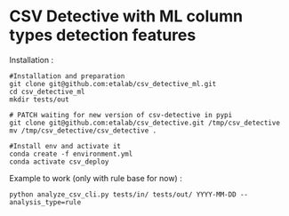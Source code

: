 # CSV Detective with ML column types detection features

Installation : 

```
#Installation and preparation
git clone git@github.com:etalab/csv_detective_ml.git
cd csv_detective_ml
mkdir tests/out

# PATCH waiting for new version of csv-detective in pypi
git clone git@github.com:etalab/csv_detective.git /tmp/csv_detective
mv /tmp/csv_detective/csv_detective .

#Install env and activate it
conda create -f environment.yml
conda activate csv_deploy
```

Example to work (only with rule base for now) : 
```
python analyze_csv_cli.py tests/in/ tests/out/ YYYY-MM-DD --analysis_type=rule
```
